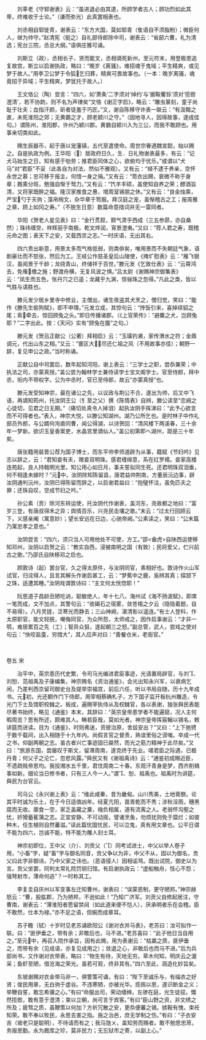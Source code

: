 <!-- { "loadSidebar": true } -->
　　刘莘老《守郓谢表》云：“虽进退必由其道，所顾学者古人；顾功烈如此其卑，终难收于士论。”（谦而弥光）此真罢相表也。

　　刘丞相自郓徙青，谢表云：“东方大国，莫如郓青（隹语自不须脂粉）；微臣何人，继为帅守。”赵清宪（挺之）自礼部侍郎除中司，谢表云：“省部六曹，礼为清选；宪台三院，丞总大纲。”语俱庄雅可诵。

　　刘斯立（政），丞相长子，贤而能文，丞相谪死新州，至元符末，用登极恩追复故宫，斯立以启谢执政，略曰：“晚岁《离骚》，难招魂于鬼域；平生精爽，或见梦于故人。”用李卫公梦于令狐乞归葬，精爽可畏故事也。（一本：晚岁离骚，魂竟招于异域；平生精爽，梦犹托于故人。）

　　王文恪公（陶）尝言：“四六，如‘萧条’二字须对‘绰约’与‘据鞍矍铄’须对‘揽辔澄清’，若不协韵，则不名为声律矣”文恪《谢正字启》，略云：“雕虫篆刻，童子尚耻于壮夫；血指汗颜，斫者徒羞于巧匠。”又，谢自陈移守许表一联云：“有汲黯之直，未死淮阳之郊；无黄霸之才，顾老颖川之守。”（因地寻人，因得故事，遂成佳句。）谓陈州，淮阳郡，许州乃颖川郡。黄霸自颖川入为三公，而我不敢顾也。用事亲切类如此。

　　赐生辰器币，起于唐以宠藩镇，五代至遣使命。周世宗眷遇魏宣懿，始以赐之。自是执政为例。王华阳（）居政府日久，生．日礼物谢表最多，有云：“记犬马始生之日，知有感于劬劳；推君臣同体之心，欲俯均于忧乐。”或谓以“犬马”对“君臣”不妥（此各自为对法，然似不雅观）。又有云：“禄不逮于养亲，空怀永世之慕；忠可移于报主，何惜一身之捐。”又有云：“笥衣出赐，衰微不称于身章；厩乘分班，勉强自惭于驽力。”又有云：“饩羊丰硕，盖使知自养之荣；醪酒旨清，又将家既醉之福。隆汉家推食之惠，增周室锡朋之休。”又有云：“良金烛乘，严宝勺于天驹；藻帛绚文，杂华章于笥服。拜汉庭之宠，虽惭稽古之工；报周雅之章，顾上如冈之寿。”（不脱生日意）数篇命意措词并无一雷同者。

　　华阳《贺老人星见表》曰：“金行贯叙，颢气肃乎西成（三五参昴，亦自桑然）；珠纬缠空，祥辉丽乎南极。乾文烨润，宵景澄夷。”又曰：“荐人君之寿，既稽元命之图；表天下之安，又载西京之志。”一时庆语，无出其右。

　　四六贵出新意，用景太多而气格低弱，则类俳矣，唯用景而不失朝廷气象，语剧豪壮而不怒张，然后为工。王岐公作慈圣皇后山陵使，《掩圹慰表》云：“雁飞银汉，虽阅景于千龄；龙绕青山，终储祥于百世。”滕元发《乞致仕表》云：“云霄鸿去，免罹缴之施；野渡舟横，无复风波之惧。”吕太尉《谢赐神宗御集表》云：“凤生而五色，怅丹穴之已遥；龙藏乎九渊，惊骊珠之忽得。”凡此之类，皆以气胜与语胜也。

　　滕元发少居乡里寺中修业，主僧出，诸生夜盗其犬烹之，僧归觉，笑曰：“能作《滕先生偷狗赋》，即不申理。”元发立成，其惊句云：“抟饭引来，喜掉续貂之尾；索牵去，惊回顾兔之头。”即日传播诸郡。（《上官荣传》：“避麋之犬，岂顾兔耶？”二字出此。按：《天问》实有“顾兔在腹”之句。）

　　滕元发《贺吕正献公（公著）拜相启》云：“玉璜钓濑，家传渭水之符；金鼎调元，代出山东之相。”又云：“寰区大，尽还仁祖之风（不用故事亦佳）；朝野一辞，复见申公之政。”当时称诵。

　　正献公自中司罢后，数年起知河阳，谢上表云：“三学士之职，尝忝兼荣；中执法之司，亦蒙真授。”盖公尝为翰林学士兼侍读学士宝文阁学士。官至侍郎，拜中丞，衔内不带权字。公为中丞时，官已至侍郎，故云“亦蒙真授”也。

　　滕元发受知神宗，最在诸公之先，以议政与荆公不合，遂出为帅，后又中飞语，再谪知筠州，托汝阴王公（钅至之父）撰《陈情表》自辨，滕公读至“恋阙之心徒切，见君之日无期。”（痛切处真令人掉泪）起执汝阴手挥涕曰：“此予心欲言而不可得者也。”表入，神宗大悦，以滕公知湖州。湖乃公所乞也。是时林子中作礼部员外郎，与公婿何洵直同曹，闻公得湖，以诗贺回：“清风楼下两溪春，三十余年一梦新。欲识玉皇香案吏，水晶宫里谪仙人。”盖公初第即ヘ湖州，距是三十年矣。

　　唐张籍用裴晋公荐为国子博士，而东平帅李师道辟为从事，籍赋《节妇吟》见志以辞之，云：“君知妾有夫，赠妾双明珠。感君缠绵意，系在红罗襦。妾家高楼连苑起，良人持戟明光里。知公用心如日月，事夫誓拟同生死。还君明珠双泪垂，何不相逢未嫁时？”元中，汝阴除知陈留县，唐君益帅荆南，方董辰沅边事，辟汝阴通判沅州，汝阴已得陈留而辞之，以启谢君益曰：“抱璧怀沽，虽免匹夫之罪；还珠自叹，空成节妇之吟。”

　　孙公素（贲）除河东转运使，托汝阴代作谢表，盖河东，尧故都之地曰：“富岁三登，有唐叔得禾之异；舆情百乐，兴尧民击壤之歌。”末云：“过太行回顾云下，义感亲阉（寓意妙）；望长安远在日边，心驰帝阙。”公素读之，笑曰：“公末篇乃寓忠孝之意也。”

　　汝阴尝言：“四六，须只当人可用他处不可使，方工。”邵<龠虎>自陕西运使移知邓州，汝阴以启贺之云：“教实自西，浸被南明之国（有致）；民将爱父，伫兴前古之歌。”乃邵氏自陕移邓之启也。

　　顾敦诗（起）罢台官，久之得太原件，与汝阴同官，素相好也。敦诗作火山军试官，归诧得人，且言其解头作谢启甚工，云：“梦蕉中之鹿，奚辨其真；探颔下之珠，适遭其睡。”汝阴戏谓敦诗曰：“主文何太恍惚耶！”

　　阮思道子昌龄丑陋吃讷，聪敏绝人，年十七八，海州试《海不扬波赋》，即席一笔而成，文不加点，其警句云：“收碣石之宿雾，敛苍梧之夕云（隐隐着题，自不易得）。八月灵搓，泛寒光而静去；三山神阙，湛清影以遥连。”有士人登科，作太原职官，能文轻脱，嘲侮同官，为众所怨，太师戒之，因作启事谢云：“才非一鹗，难居累百之先（工）；智异众狙，遂起朝三之怒。”副总管，武人，尝戏之使对句云：“快咬盐齑，穷措大”，其人应声对曰：“善餐仓米，老衙官。” 

　　 
 
 卷五 宋 
 
　　治平中，英宗患历代史繁，令司马光编进君臣事迹，光请置局辟官，与刘、刘恕、范祖禹及子康编集，神宗赐名《资治通鉴》，会光出知永兴军，以衰病乞闲，乃差判西京留司御史台及提举崇福宫，前后六任，听以书局自随，历十九年成书。元初，光还朝作门下侍郎，用宰相蔡确札子，方下国子监开板杭州雕造，令光门下士及馆职校雠之。板成，遍赐宰执侍从及校雠官，各以表谢，独张舜民表能尽著书始终，略见《通鉴》本末，其辞曰：“英宗皇帝患学者不能遍窥，况人主何暇周览？思有所述，颇难其人。畴若臣哉，莫如光者。神宗皇帝挥宸翰以锡名，敕讲筵而进读。目为《通鉴》，时则弗迷，资彼治原，舍兹安出？”又曰：“上下驰骋于数千载间，出入相随于十九年内。尚假言官之督责，熟谙里俗之谤嗤。卒成一代之书，仰副两朝之志。虽古者兴亡事迹固已粲然，而光之筋力精神于此尽矣。”又曰：“旅游东国，尝屡叹于斯文，留滞周南，遂克终于先业。嗟君臣之际遇，已极丹青；何父子之沦亡，忽悲风露。”舜民又有《谢祖禹诗》云：“通鉴初成赐近臣，不遗疏贱帝恩均。我投湘水五千里，君住周南二十春。东观汗青身是梦，西齐削槁事如新。细论当日修书者，只有三人今一人。”谓、恕、祖禹也。祖禹时为讲筵，舜民为台官云。

　　司马公《永兴谢上表》云：“维此咸秦，昔为畿甸。山川秀美，土地膏腴。论其平时诚为乐土，在于今日适值凶年。经夏亢阳，苗青乾而不秀；涉秋淫雨，穗黑腐而无收。廪食一空，家乏盖藏之粟，襁负相属，道有流离之人。老弱怀沟壑之忧，奸猾蓄萑蒲之志。正宜安静，不可动摇，譬诸烹鱼，勿烦扰则免于糜烂；如彼种木，任生植则自然蕃滋。”读此篇忧国忧民，可以泣鬼，真有用文章也。公平日谓不能为四六，岂诚不能，特不能为雕人刻士耳。

　　神宗初即位，王中父（介）、刘贡父（）同考试进士，中父以举人卷子用，“小畜”字，疑“畜”字与御名同音，贡父争以为非，中父不从，固以为御名，贡父曰此字非御讳，乃中父家之讳也。（恶语侵人）因相诟骂。既出试院，御史以为言。贡父坐罢，同判太常礼院罚铜归馆。有启谢执政云：“虚船触舟，忮心不怨；强弩射市，薄命何逃”？一时称其工。

　　李复圭自庆州以军变事左迁知曹州，谢表曰：“误蒙恩制，更守陋邦。”神宗赫怒云：“曹，股肱郡，乃为陋邦，不逊如此！”乃知广济军。刘贡父自修起居注，守曹南，谢表云：“薄淮阳者愿留禁闼（如此道来便不恺人），厌承明者乐在会稽。臣不敢然，仕本为禄。”亦不足之语，但婉而成章耳。

　　苏子瞻（轼）十岁时见老苏诵欧阳公《谢对衣并马表》，老苏曰：汝可拟作一联。曰：“匪伊垂之，带有余；非敢后也，马不进。”老苏喜曰：“此子他日当自用之。”至元中，再召入院作承旨，因有此赐，用为表谢云：“枯羸之质，匪伊垂之，而带有余（见成语，亦复见成用之）；敛退之心，非敢后也而马不进。”后为兵部尚书，又作谢对衣带表，略曰：“物生有待，天地无穷。草木何知，明庆云之渥采；鱼虾至陋，借沧海之荣光。虽若可观，终非其有。”四六至此，涵造化妙旨矣。

　　东坡谢赐对衣金带马非一，俱警策可诵，有曰：“陛下至诚乐与，有缁衣之好贤；俊民用章，无白驹于虚谷。不违寒陋，亦被光华。揽佩以思，遂识断金之义；举鞭自誓，敢忘希骥之心。”有曰“命服出司，荣动缙绅。左骖在庭，光生徒驭。慨然揽辔，敢有意于澄清；束以立朝，尚可言于宾客。”有曰“臣山野之资，非文绣之所及；疲驽之质，虽鞭策以何加？方祈冗散之安，更忝便蕃之锡。掳鞍有愧，束衽知荣。敢不奉以牧民，永思去害之指。施之治邑，庶无学制之伤。”有曰：“子衣安吉（坡老只是聪明），不待请而有之；我马虺ㄨ，盖知劳而赐者。敢不勉思忠荩，务报恩勤。永为厩库之珍，莫非民力；无忘狱市之寄，以副上心。”

